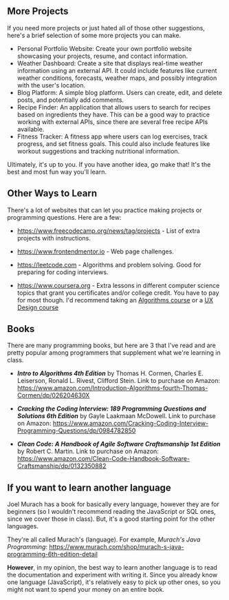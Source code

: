 ## More Projects

If you need more projects or just hated all of those other suggestions, here's a brief selection of some more projects you can make.

- Personal Portfolio Website: Create your own portfolio website showcasing your projects, resume, and contact information.
- Weather Dashboard: Create a site that displays real-time weather information using an external API. It could include features like current weather conditions, forecasts, weather maps, and possibly integration with the user's location.
- Blog Platform: A simple blog platform. Users can create, edit, and delete posts, and potentially add comments.
- Recipe Finder: An application that allows users to search for recipes based on ingredients they have. This can be a good way to practice working with external APIs, since there are several free recipe APIs available.
- Fitness Tracker: A fitness app where users can log exercises, track progress, and set fitness goals. This could also include features like workout suggestions and tracking nutritional information.

Ultimately, it's up to you. If you have another idea, go make that! It's the best and most fun way you'll learn.

## Other Ways to Learn

There's a lot of websites that can let you practice making projects or programming questions. Here are a few:

- https://www.freecodecamp.org/news/tag/projects - List of extra projects with instructions.

- https://www.frontendmentor.io - Web page challenges.

- https://leetcode.com - Algorithms and problem solving. Good for preparing for coding interviews.

- https://www.coursera.org - Extra lessons in different computer science topics that grant you certificates and/or college credit. You have to pay for most though. I'd recommend taking an [Algorithms course](https://www.coursera.org/learn/algorithms-part1) or a [UX Design course](https://www.coursera.org/professional-certificates/google-ux-design)

## Books

There are many programming books, but here are 3 that I've read and are pretty popular among programmers that supplement what we're learning in class.

- ***Intro to Algorithms 4th Edition*** by Thomas H. Cormen, Charles E. Leiserson, Ronald L. Rivest, Clifford Stein. Link to purchase on Amazon: https://www.amazon.com/Introduction-Algorithms-fourth-Thomas-Cormen/dp/026204630X

- ***Cracking the Coding Interview: 189 Programming Questions and Solutions 6th Edition*** by Gayle Laakmaan McDowell. Link to purchase on Amazon: https://www.amazon.com/Cracking-Coding-Interview-Programming-Questions/dp/0984782850

- ***Clean Code: A Handbook of Agile Software Craftsmanship 1st Edition*** by Robert C. Martin. Link to purchase on Amazon: https://www.amazon.com/Clean-Code-Handbook-Software-Craftsmanship/dp/0132350882

## If you want to learn another language

Joel Murach has a book for basically every language, however they are for beginners (so I wouldn't recommend reading the JavaScript or SQL ones, since we cover those in class). But, it's a good starting point for the other languages.

They're all called Murach's (language). For example, *Murach's Java Programming*: https://www.murach.com/shop/murach-s-java-programming-6th-edition-detail

**However**, in my opinion, the best way to learn another language is to read the documentation and experiment with writing it. Since you already know one language (JavaScript), it's relatively easy to pick up other ones, so you might not want to spend your money on an entire book.